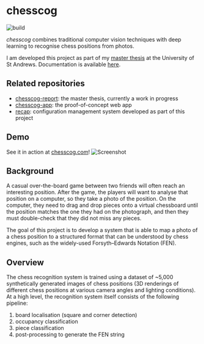# chesscog

![build](https://github.com/georgw777/chesscog/workflows/build/badge.svg)

_chesscog_ combines traditional computer vision techniques with deep learning to recognise chess positions from photos.

I am developed this project as part of my [master thesis](https://docs.google.com/viewer?url=https://github.com/georgw777/chesscog-report/raw/master/report.pdf) at the University of St Andrews. Documentation is available [here](https://georgw777.github.io/chesscog).

## Related repositories

- [chesscog-report](https://github.com/georgw777/chesscog-report): the master thesis, currently a work in progress
- [chesscog-app](https://github.com/georgw777/chesscog-app): the proof-of-concept web app
- [recap](https://github.com/georgw777/recap): configuration management system developed as part of this project

## Demo

See it in action at [chesscog.com](https://www.chesscog.com)!
![Screenshot](https://github.com/georgw777/chesscog/raw/master/docs/demo_screenshot.png)

## Background

A casual over-the-board game between two friends will often reach an interesting position. After the game, the players will want to analyse that position on a computer, so they take a photo of the position. On the computer, they need to drag and drop pieces onto a virtual chessboard until the position matches the one they had on the photograph, and then they must double-check that they did not miss any pieces.

The goal of this project is to develop a system that is able to map a photo of a chess position to a structured format that can be understood by chess engines, such as the widely-used Forsyth–Edwards Notation (FEN).

## Overview

The chess recognition system is trained using a dataset of ~5,000 synthetically generated images of chess positions (3D renderings of different chess positions at various camera angles and lighting conditions).
At a high level, the recognition system itself consists of the following pipeline:

1. board localisation (square and corner detection)
2. occupancy classification
3. piece classification
4. post-processing to generate the FEN string
